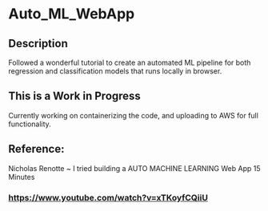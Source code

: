 # Auto_ML_WebApp
## Description
Followed a wonderful tutorial to create an automated ML pipeline for both regression and classification models that runs locally in browser.

## This is a Work in Progress
Currently working on containerizing the code, and uploading to AWS for full functionality.

## Reference:
Nicholas Renotte ~ I tried building a AUTO MACHINE LEARNING Web App 15 Minutes
### https://www.youtube.com/watch?v=xTKoyfCQiiU
